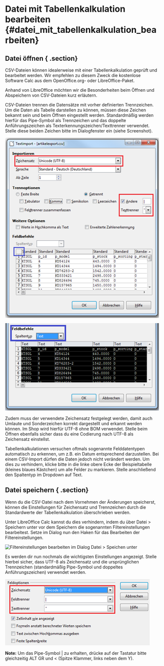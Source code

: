 # Datei mit Tabellenkalkulation bearbeiten {#datei_mit_tabellenkalkulation_bearbeiten}

## Datei öffnen { .section}

CSV-Dateien können idealerweise mit einer Tabellenkalkulation geprüft und bearbeitet werden. Wir empfehlen zu diesem Zweck die kostenlose Software Calc aus dem OpenOffice.org- oder LibreOffice-Paket.

Anhand von LibreOffice möchten wir die Besonderheiten beim Öffnen und Abspeichern von CSV-Dateien kurz erläutern.

CSV-Dateien trennen die Datensätze mit vorher definierten Trennzeichen. Um die Daten als Tabelle darstellen zu können, müssen diese Zeichen bekannt sein und beim Öffnen eingestellt werden. Standardmäßig werden hierfür das Pipe-Symbol als Trennzeichen und das doppelte Anführungszeichen als Texterkennungszeichen/Texttrenner verwendet. Stelle diese beiden Zeichen bitte im Dialogfenster ein \(siehe Screenshot\).

![](Bilder/Abb120a_LibreOffice_CSVoeffnenZeichensatzTrenner.png "")

![](Bilder/Abb120b_LibreOffice_CSVoeffnenSpaltentyp_.png "Öffnen einer CSV-Datei unter LibreOffice Calc")

Zudem muss der verwendete Zeichensatz festgelegt werden, damit auch Umlaute und Sonderzeichen korrekt dargestellt und erkannt werden können. Im Shop wird hierfür UTF-8 ohne BOM verwendet. Stelle beim Öffnen ebenfalls sicher dass du eine Codierung nach UTF-8 als Zeichensatz einstellst.

Tabellenkalkulationen versuchen oftmals sogenannte Felddatentypen automatisch zu erkennen, um z.B. ein Datum entsprechend darzustellen. Bei einem CSV-Import dürfen die Daten jedoch nicht verändert werden. Um dies zu verhindern, klicke bitte in die linke obere Ecke der Beispieltabelle \(kleines blaues Kästchen\) um alle Felder zu markieren. Stelle anschließend den Spaltentyp im Dropdown auf Text.

## Datei speichern { .section}

Wenn du die CSV-Datei nach dem Vornehmen der Änderungen speicherst, können die Einstellungen für Zeichensatz und Trennzeichen durch die Standardwerte der Tabellenkalkulation überschrieben werden.

Unter LibreOffice Calc kannst du dies verhindern, indem du über Datei \> Speichern unter vor dem Speichern die sogenannten Filtereinstellungen bearbeitest. Setze im Dialog nun den Haken für das Bearbeiten der Filtereinstellungen.

![](Bilder/Abb121_LibreOffice_CSVspeichernUnter_.png "Filtereinstellungen bearbeiten im Dialog Datei > Speichen
        unter")

Es werden dir nun nochmals die wichtigsten Einstellungen angezeigt. Stelle hierbei sicher, dass UTF-8 als Zeichensatz und die ursprünglichen Trennzeichen \(standardmäßig Pipe-Symbol und doppeltes Anführungszeichen\) verwendet werden.

![](Bilder/Abb122_LibreOffice_CSVspeichernUnterZeichen_.png "Prüfen von Zeichensatz und Trennzeichen")

**Note:** Um das Pipe-Symbol \| zu erhalten, drücke auf der Tastatur bitte gleichzeitig ALT GR und < \(Spitze Klammer, links neben dem Y\).



